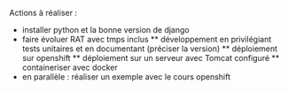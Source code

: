 Actions à réaliser :

* installer python et la bonne version de django
* faire évoluer RAT avec tmps inclus
** développement en privilégiant tests unitaires et en documentant (préciser la version)
** déploiement sur openshift
** déploiement sur un serveur avec Tomcat configuré
** containeriser avec docker
* en parallèle : réaliser un exemple avec le cours openshift
